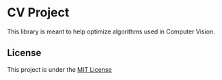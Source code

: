 # CV Project

This library is meant to help optimize algorithms used in Computer Vision. 

## License 
This project is under the [MIT License](LICENSE)


